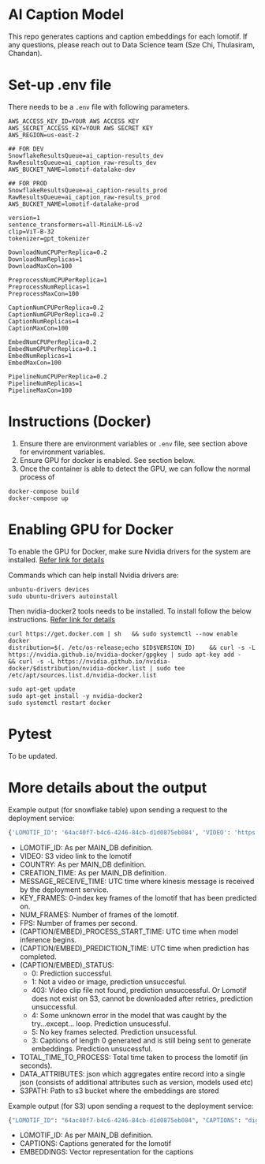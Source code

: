 # AI Caption Model
This repo generates captions and caption embeddings for each lomotif. If any questions, please reach out to Data Science team (Sze Chi, Thulasiram, Chandan).

# Set-up .env file
There needs to be a `.env` file with following parameters.
```
AWS_ACCESS_KEY_ID=YOUR AWS ACCESS KEY
AWS_SECRET_ACCESS_KEY=YOUR AWS SECRET KEY
AWS_REGION=us-east-2

## FOR DEV
SnowflakeResultsQueue=ai_caption-results_dev
RawResultsQueue=ai_caption_raw-results_dev
AWS_BUCKET_NAME=lomotif-datalake-dev

## FOR PROD
SnowflakeResultsQueue=ai_caption-results_prod
RawResultsQueue=ai_caption_raw-results_prod
AWS_BUCKET_NAME=lomotif-datalake-prod

version=1
sentence_transformers=all-MiniLM-L6-v2
clip=ViT-B-32
tokenizer=gpt_tokenizer

DownloadNumCPUPerReplica=0.2
DownloadNumReplicas=1
DownloadMaxCon=100

PreprocessNumCPUPerReplica=1
PreprocessNumReplicas=1
PreprocessMaxCon=100

CaptionNumCPUPerReplica=0.2
CaptionNumGPUPerReplica=0.2
CaptionNumReplicas=4
CaptionMaxCon=100

EmbedNumCPUPerReplica=0.2
EmbedNumGPUPerReplica=0.1
EmbedNumReplicas=1
EmbedMaxCon=100

PipelineNumCPUPerReplica=0.2
PipelineNumReplicas=1
PipelineMaxCon=100
```

# Instructions (Docker)
1) Ensure there are environment variables or `.env` file, see section above for environment variables.
2) Ensure GPU for docker is enabled. See section below.
3) Once the container is able to detect the GPU, we can follow the normal process of

```
docker-compose build
docker-compose up
```

# Enabling GPU for Docker
To enable the GPU for Docker, make sure Nvidia drivers for the system are installed. [Refer link for details](https://linuxconfig.org/how-to-install-the-nvidia-drivers-on-ubuntu-18-04-bionic-beaver-linux)

Commands which can help install Nvidia drivers are:
```
unbuntu-drivers devices
sudo ubuntu-drivers autoinstall
```

Then nvidia-docker2 tools needs to be installed.
To install follow the below instructions.
[Refer link for details](https://docs.nvidia.com/datacenter/cloud-native/container-toolkit/install-guide.html)

```
curl https://get.docker.com | sh   && sudo systemctl --now enable docker
distribution=$(. /etc/os-release;echo $ID$VERSION_ID)    && curl -s -L https://nvidia.github.io/nvidia-docker/gpgkey | sudo apt-key add -    && curl -s -L https://nvidia.github.io/nvidia-docker/$distribution/nvidia-docker.list | sudo tee /etc/apt/sources.list.d/nvidia-docker.list

sudo apt-get update
sudo apt-get install -y nvidia-docker2
sudo systemctl restart docker
```

# Pytest
To be updated.

# More details about the output
<!-- The output will be written to this table on Snowflake: `DS_CONTENT_MODERATION_TAGGING_1ST_LAYER` (In production). -->
Example output (for snowflake table) upon sending a request to the deployment service:
```python
{'LOMOTIF_ID': '64ac40f7-b4c6-4246-84cb-d1d0875eb084', 'VIDEO': 'https://lomotif-staging.s3.amazonaws.com/lomotifs/2022/1/10/64ac40f7b4c6424684cbd1d0875eb084/64ac40f7b4c6424684cbd1d0875eb084-20220110-0623-video-vs.mp4', 'COUNTRY': 'IN', 'CREATION_TIME': '2022-01-10T06:23:42.712750', 'MESSAGE_RECEIVE_TIME': '2022-03-31 04:58:59.701529+00:00', 'KEY_FRAMES': '1', 'NUM_FRAMES': 750, 'FPS': 25.033377837116156, 'CAPTION_PROCESS_START_TIME': '2022-03-31 04:59:02.337941+00:00', 'CAPTION_PREDICTION_TIME': '2022-03-31 04:59:02.635645+00:00', 'CAPTION_STATUS': 0, 'EMBED_PROCESS_START_TIME': '2022-03-31 04:59:02.639520+00:00', 'EMBED_PREDICTION_TIME': '2022-03-31 04:59:02.646745+00:00', 'EMBED_STATUS': 0, 'TOTAL_TIME_TO_PROCESS': 2.95, 'DATA_ATTRIBUTES': {'LOMOTIF_ID': '64ac40f7-b4c6-4246-84cb-d1d0875eb084', 'VIDEO': 'https://lomotif-staging.s3.amazonaws.com/lomotifs/2022/1/10/64ac40f7b4c6424684cbd1d0875eb084/64ac40f7b4c6424684cbd1d0875eb084-20220110-0623-video-vs.mp4', 'COUNTRY': 'IN', 'CREATION_TIME': '2022-01-10T06:23:42.712750', 'MESSAGE_RECEIVE_TIME': '2022-03-31 04:58:59.701529+00:00', 'KEY_FRAMES': '1', 'NUM_FRAMES': 750, 'FPS': 25.033377837116156, 'CAPTION_PROCESS_START_TIME': '2022-03-31 04:59:02.337941+00:00', 'CAPTION_PREDICTION_TIME': '2022-03-31 04:59:02.635645+00:00', 'CAPTION_STATUS': 0, 'EMBED_PROCESS_START_TIME': '2022-03-31 04:59:02.639520+00:00', 'EMBED_PREDICTION_TIME': '2022-03-31 04:59:02.646745+00:00', 'EMBED_STATUS': 0, 'TOTAL_TIME_TO_PROCESS': 2.95, 'VERSION': '1', 'SENTENCE_TRANSFORMERS': 'all-MiniLM-L6-v2', 'CLIP_MODEL_VERSION': 'ViT-B-32', 'TOKENIZER': 'gpt_tokenizer'}}

```
- LOMOTIF_ID: As per MAIN_DB definition.
- VIDEO: S3 video link to the lomotif
- COUNTRY: As per MAIN_DB definition.
- CREATION_TIME: As per MAIN_DB definition.
- MESSAGE_RECEIVE_TIME: UTC time where kinesis message is received by the deployment service.
- KEY_FRAMES: 0-index key frames of the lomotif that has been predicted on.
- NUM_FRAMES: Number of frames of the lomotif.
- FPS: Number of frames per second.
- (CAPTION/EMBED)_PROCESS_START_TIME: UTC time when model inference begins.
- (CAPTION/EMBED)_PREDICTION_TIME: UTC time when prediction has completed.
- (CAPTION/EMBED)_STATUS: 
    - 0: Prediction successful. 
    - 1: Not a video or image, prediction unsuccesful. 
    - 403: Video clip file not found, prediction unsuccessful. Or Lomotif does not exist on S3, cannot be downloaded after retries, prediction unsuccessful.
    - 4: Some unknown error in the model that was caught by the try...except... loop. Prediction unsucessful.
    - 5: No key frames selected. Prediction unsucessful.
    - 3: Captions of length 0 generated and is still being sent to generate embeddings. Prediction unsucessful.
- TOTAL_TIME_TO_PROCESS: Total time taken to process the lomotif (in seconds).
- DATA_ATTRIBUTES: json which aggregates entire record into a single json (consists of additional attributes such as version, models used etc)
- S3PATH: Path to s3 bucket where the embeddings are stored


Example output (for S3) upon sending a request to the deployment service:

```python
{"LOMOTIF_ID": "64ac40f7-b4c6-4246-84cb-d1d0875eb084", "CAPTIONS": "digital art selected for the #.", "EMBEDDINGS": "[-0.029329456, 0.056086775, -0.018746564, -0.061756812, -0.020087374, 0.060802646, 0.0735421, 0.010757019, 0.07087296, -0.020473685, -0.043756343, 0.0920817, 0.019895816, -0.0012363319, -0.043176133, -0.017089382, 0.0068991105, -0.0819297, 0.044248406, -0.027904136, 0.08391811, 0.03857358, 0.016691744, -0.06506832, 0.035201143, -0.023211502, -0.0731792, -0.0208119, 0.12510842, -0.06472002, -0.066685356, 0.13624546, 0.08878095, -0.0054058745, -0.016445188, -0.0819071, 0.03396594, 0.0609585, -0.018270615, 0.078752555, -0.00150437, -0.09444106, -0.015846403, 0.01859659, 0.002006371, 0.060744513, -0.08441609, 0.07374056, -0.017350962, 0.06886388, 0.016620956, -0.030518027, -0.06774422, 0.009764364, 0.022360103, -0.07189827, 0.049707126, -0.06798088, 0.010923173, 0.031393185, -0.009886811, 0.005077043, -0.04316019, 0.051903598, 0.0466253, 0.03826074, -0.025633443, -0.06350477, -0.033054397, -0.08577073, 0.07957804, -0.011961815, 0.056926195, 0.032848295, 0.052309904, -0.026625441, -0.04578722, -0.06572729, 0.012065738, -0.017988447, 0.018443625, -0.045484707, -0.0304672, 0.03769031, -0.022249913, 0.02791989, -0.04160192, 0.0045483997, 0.061207417, -0.012901609, -0.041659314, 0.021036431, -0.041719, 0.029463816, -0.02866475, 0.0031562333, -0.005524478, -0.008836522, -0.024090227, 0.05995288, 0.04626031, -0.030651083, 0.023403795, -0.067668855, -0.04297634, -0.08795152, 0.058076344, 0.0032498252, 0.03331584, -0.014487371, -0.015083483, 0.012516371, -0.011991876, 0.0105655715, -0.03441346, -0.08930332, -0.050697874, -0.00452252, 0.07947601, -0.11984155, 0.027082495, -0.014428789, -0.07990599, -0.032270454, -0.06576792, -0.036303025, -0.09349414, -4.797083e-33, 0.023979988, 0.02665842, 0.08820927, 0.007005781, 0.04767684, -0.02398392, -0.030753048, 0.0075660385, -0.0004589884, 0.019575283, 0.005674641, 0.008052464, -0.05028386, 0.097233854, 0.040650755, -0.07556635, 0.013094984, 0.0404577, -0.035029054, -0.015965354, 0.015782507, 0.06301881, 0.02494267, 0.021142527, -0.029294955, 0.15365419, -0.02924808, -0.044526987, 0.072585516, 0.049729776, -0.047918092, 0.024009438, 0.0076507255, -0.048928022, -0.028734203, -0.0050402842, -0.03847573, -0.04947415, 0.014013909, 0.038844734, 0.07016217, 0.039052576, -0.016075596, 0.006304892, 0.0068881516, 0.1159055, 0.056412473, 0.11197463, -0.01995749, 0.08812499, -0.0017787553, 0.102669045, -0.06456959, -0.034607414, 0.05775847, -0.037083305, 0.011655874, -0.037549824, -0.021312838, -0.04299604, 0.065967396, 0.050414145, 0.0494164, 0.027905859, 0.010278554, 0.018931054, 0.041042045, -0.03419675, -0.010109619, -0.010864059, -0.088618256, 0.049682304, 0.025007349, -0.05184398, -0.032868043, -0.00021771918, 0.017033517, -0.0023336445, -0.038797114, -0.0071823904, -0.111727886, 0.011911983, -0.0009726313, -0.07615726, 0.036571316, 0.07440818, 0.051307116, -0.049676392, -0.012797021, 0.0033599432, 0.002085736, -0.011019599, -0.06519387, 0.060765214, -0.050634038, 4.5592948e-33, -0.06091393, 0.017198605, -0.015893994, 0.09350388, 0.03629992, -0.06445921, 0.012347261, 0.028093247, 0.11334458, 0.018826686, 0.11587608, -0.01837495, -0.063752435, 0.0008685829, 0.017543305, -0.030351257, 0.010522285, -0.012525979, -0.05856912, 0.022400007, 0.040513713, 0.0008066779, -0.0768021, 0.026975058, -0.035282828, 0.122038126, 0.022949908, -0.0072373184, 0.059388425, 0.03833534, -0.010420285, -0.05991283, 0.005679974, 0.07488474, -0.036419682, -0.031091621, 0.14673397, -0.008054492, 0.02371118, 0.0879113, 0.040542755, 0.009325476, 0.030569466, 0.12180967, -0.101044744, -0.0067432574, 0.018244429, 0.014899921, 0.038433585, -0.013480258, 0.05545174, -0.01941476, -0.03972745, -0.042325947, -0.030304099, 0.09042363, -0.05400195, 0.04361602, 0.005290369, 0.10120425, -0.021733867, 0.020023575, -0.043065373, -0.0331121, -0.026816199, -0.010860388, -0.030815752, 0.0052705193, -0.16335264, 0.04761554, 0.03567543, 0.050981887, 0.030595066, -0.028838094, -0.089564554, -0.051191386, 0.026241964, 0.08891005, 0.043917194, 0.021947913, -0.058256462, -0.04036436, -0.05408361, 0.059982818, 0.050154656, 0.08762502, 0.0046061357, -0.055460542, -0.03927013, -0.008604929, 0.0020997834, 0.018757196, 0.039835542, -0.016353881, -0.075301945, -1.7622902e-08, 0.02226524, -0.022852793, 0.028314935, -0.098091975, 0.04900286, 0.040549833, 0.008466917, -0.006054385, -0.045610674, -0.0055938694, 0.010350606, -0.071832635, -0.01181233, 0.012662506, 0.09920328, -0.07545119, -0.017868245, -0.044169478, -0.05119116, -0.06214855, -0.004590545, -0.038637783, 0.047885165, -0.07602872, -0.06552941, 0.043439377, -0.037897274, 0.03185527, -0.014160613, 0.07279262, 0.021434937, 0.08783644, -0.014222776, 0.028474316, -0.030348094, -0.021460991, -0.035280995, -0.0049518025, 0.006331063, -0.09401116, 0.009036386, -0.024448542, -0.059168838, 0.025294805, 0.029776363, -0.0060176426, 0.09132141, -0.070320554, -0.040334694, 0.007263757, -0.080931045, -0.026002688, 0.09646749, 0.03279913, 0.03474122, -0.063590825, 0.050083652, 0.03720692, -0.024421262, 0.090531625, 0.07660246, -0.06495616, -0.013710193, 0.012788264]"}
```
- LOMOTIF_ID: As per MAIN_DB definition.
- CAPTIONS: Captions generated for the lomotif
- EMBEDDINGS: Vector representation for the captions
